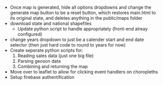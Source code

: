 - Once map is generated, hide all options dropdowns and change the generate map button to be a reset button, which restores main.html to its original state, and deletes anything in the public/maps folder
- download state and national shapefiles 
    - Update python script to handle appropriately (front-end alreay configured)
- change years dropdown to just be a calender start and end date selector (then just hard code to round to years for now)
- Create seperate python scripts for:
    1) Reading sales data (just one big file)
    2) Parsing geoson data
    3) Combining and returning the map
- Move over to leaflet to allow for clicking event handlers on choropleths 
- Setup firebase authentification